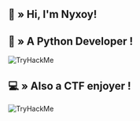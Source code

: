 ## <a id="HI"></a>👋 » Hi, I'm Nyxoy!

## <a id="PYTHON"></a>🤖 » A Python Developer !
<img src="https://upload.wikimedia.org/wikipedia/commons/thumb/c/c3/Python-logo-notext.svg/800px-Python-logo-notext.svg.png" alt="TryHackMe">

## <a id="CTF"></a>💻 » Also a CTF enjoyer !
<img src="https://tryhackme-badges.s3.amazonaws.com/Nyxoy201.png" alt="TryHackMe">
